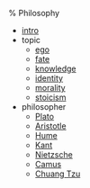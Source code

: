 % Philosophy

- [intro](./intro.md)
- topic
    - [ego](./ego.md)
    - [fate](./fate.md)
    - [knowledge](./knowledge.md)
    - [identity](./identity.md)
    - [morality](./morality.md)
    - [stoicism](./stoicism.md)
- philosopher
    - [Plato](./Plato.md)
    - [Aristotle](./Aristotle.md)
    - [Hume](./Hume.md)
    - [Kant](./Kant.md)
    - [Nietzsche](./Nietzsche.md)
    - [Camus](./Camus.md)
    - [Chuang Tzu](./Chuang_Tzu.md)
